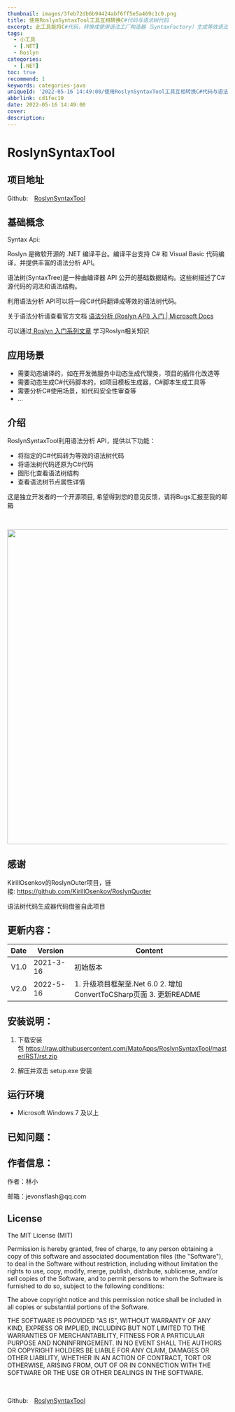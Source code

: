 ```yaml
---
thumbnail: images/3feb72db6b94424abf6ff5e5a469c1c0.png
title: 使用RoslynSyntaxTool工具互相转换C#代码与语法树代码
excerpt: 此工具能将C#代码，转换成使用语法工厂构造器（SyntaxFactory）生成等效语法树代码
tags:
  - 小工具
  - [.NET]
  - Roslyn
categories:
  - [.NET]
toc: true
recommend: 1
keywords: categories-java
uniqueId: '2022-05-16 14:49:00/使用RoslynSyntaxTool工具互相转换C#代码与语法树代码.html'
abbrlink: cd1fec19
date: 2022-05-16 14:49:00
cover:
description:
---
```

<h1><span data-cke-copybin-start="1"><span data-cke-copybin-start="1">RoslynSyntaxTool</span></span></h1><h2>项目地址</h2><p>Github:　<a href="https://github.com/MatoApps/RoslynSyntaxTool">RoslynSyntaxTool</a></p><h2>基础概念</h2><p>Syntax Api:</p><p>Roslyn 是微软开源的 .NET 编译平台。编译平台支持 C# 和 Visual Basic 代码编译，并提供丰富的语法分析 API。</p><p>语法树(SyntaxTree)是一种由编译器 API 公开的基础数据结构。这些树描述了C#源代码的词法和语法结构。</p><p>利用语法分析 API可以将一段C#代码翻译成等效的语法树代码。</p><p>关于语法分析请查看官方文档 <span class="cke_widget_wrapper cke_widget_inline cke_widget_csdnlink cke_widget_selected" data-cke-display-name="a" data-cke-filter="off" data-cke-widget-id="6" data-cke-widget-wrapper="1"><a class="cke_widget_editable cke_widget_element" data-cke-enter-mode="2" data-cke-saved-href="https://docs.microsoft.com/zh-cn/dotnet/csharp/roslyn-sdk/get-started/syntax-analysis" data-cke-widget-data="%7B%22url%22%3A%22https%3A%2F%2Fdocs.microsoft.com%2Fzh-cn%2Fdotnet%2Fcsharp%2Froslyn-sdk%2Fget-started%2Fsyntax-analysis%22%2C%22text%22%3A%22%E8%AF%AD%E6%B3%95%E5%88%86%E6%9E%90%20(Roslyn%20API)%20%E5%85%A5%E9%97%A8%20%7C%20Microsoft%20Docs%22%2C%22desc%22%3A%22%22%2C%22icon%22%3A%22https%3A%2F%2Fcsdnimg.cn%2Frelease%2Fblog_editor_html%2Frelease2.1.3%2Fckeditor%2Fplugins%2FCsdnLink%2Ficons%2Ficon-default.png%3Ft%3DM4AD%22%2C%22isCard%22%3Afalse%2C%22hasResquest%22%3Atrue%2C%22iconDefault%22%3A%22https%3A%2F%2Fcsdnimg.cn%2Frelease%2Fblog_editor_html%2Frelease2.1.3%2Fckeditor%2Fplugins%2FCsdnLink%2Ficons%2Ficon-default.png%3Ft%3DM4AD%22%2C%22id%22%3A%22J4jWF0-1652683631466%22%2C%22classes%22%3Anull%7D" data-cke-widget-editable="text" data-cke-widget-keep-attr="0" data-cke-widget-upcasted="1" data-link-icon="https://csdnimg.cn/release/blog_editor_html/release2.1.3/ckeditor/plugins/CsdnLink/icons/icon-default.png?t=M4AD" data-link-title="语法分析 (Roslyn API) 入门 | Microsoft Docs" data-widget="csdnlink" href="https://docs.microsoft.com/zh-cn/dotnet/csharp/roslyn-sdk/get-started/syntax-analysis" title="语法分析 (Roslyn API) 入门 | Microsoft Docs">语法分析 (Roslyn API) 入门 | Microsoft Docs</a></span></p><p>可以通过<span class="cke_widget_wrapper cke_widget_inline cke_widget_csdnlink cke_widget_selected" data-cke-display-name="a" data-cke-filter="off" data-cke-widget-id="5" data-cke-widget-wrapper="1"><a class="cke_widget_editable cke_widget_element" data-cke-enter-mode="2" data-cke-saved-href="https://blog.csdn.net/WPwalter/article/details/79616402" data-cke-widget-data="%7B%22url%22%3A%22https%3A%2F%2Fblog.csdn.net%2FWPwalter%2Farticle%2Fdetails%2F79616402%22%2C%22text%22%3A%22%C2%A0Roslyn%20%E5%85%A5%E9%97%A8%E7%B3%BB%E5%88%97%E6%96%87%E7%AB%A0%22%2C%22desc%22%3A%22%22%2C%22icon%22%3A%22https%3A%2F%2Fcsdnimg.cn%2Frelease%2Fblog_editor_html%2Frelease2.1.3%2Fckeditor%2Fplugins%2FCsdnLink%2Ficons%2Ficon-default.png%3Ft%3DM4AD%22%2C%22isCard%22%3Afalse%2C%22hasResquest%22%3Atrue%2C%22iconDefault%22%3A%22https%3A%2F%2Fcsdnimg.cn%2Frelease%2Fblog_editor_html%2Frelease2.1.3%2Fckeditor%2Fplugins%2FCsdnLink%2Ficons%2Ficon-default.png%3Ft%3DM4AD%22%2C%22id%22%3A%22Eh3Wlg-1652683631465%22%2C%22classes%22%3Anull%7D" data-cke-widget-editable="text" data-cke-widget-keep-attr="0" data-cke-widget-upcasted="1" data-link-icon="https://csdnimg.cn/release/blog_editor_html/release2.1.3/ckeditor/plugins/CsdnLink/icons/icon-default.png?t=M4AD" data-link-title=" Roslyn 入门系列文章" data-widget="csdnlink" href="https://blog.csdn.net/WPwalter/article/details/79616402" title=" Roslyn 入门系列文章"> Roslyn 入门系列文章</a> 学习Roslyn相关知识 </span></p><h2 id="%E5%BA%94%E7%94%A8%E5%9C%BA%E6%99%AF">应用场景</h2><ul>
<li>需要动态编译的，如在开发微服务中动态生成代理类，项目的插件化改造等</li>
<li>需要动态生成C#代码脚本的，如项目模板生成器，C#脚本生成工具等</li>
<li>需要分析C#使用场景，如代码安全性审查等</li>
<li>...</li>
</ul><h2 id="%E4%BB%8B%E7%BB%8D">介绍</h2><p>RoslynSyntaxTool利用语法分析 API，提供以下功能：</p><ul>
<li>将指定的C#代码转为等效的语法树代码</li>
<li>将语法树代码还原为C#代码</li>
<li>图形化查看语法树结构</li>
<li>查看语法树节点属性详情</li>
</ul><p>这是独立开发者的一个开源项目, 希望得到您的意见反馈，请将Bugs汇报至我的邮箱</p><p> </p><p><span class="cke_widget_wrapper cke_widget_inline cke_widget_image cke_image_nocaption cke_widget_selected" data-cke-display-name="图像" data-cke-filter="off" data-cke-widget-id="4" data-cke-widget-wrapper="1"><img alt="" class="cke_widget_element" data-cke-saved-src="https://img-blog.csdnimg.cn/3feb72db6b94424abf6ff5e5a469c1c0.png" data-cke-widget-data="%7B%22hasCaption%22%3Afalse%2C%22src%22%3A%22https%3A%2F%2Fimg-blog.csdnimg.cn%2F3feb72db6b94424abf6ff5e5a469c1c0.png%22%2C%22alt%22%3A%22%22%2C%22width%22%3A%221080%22%2C%22height%22%3A%22720%22%2C%22lock%22%3Atrue%2C%22align%22%3A%22none%22%2C%22classes%22%3Anull%7D" data-cke-widget-keep-attr="0" data-cke-widget-upcasted="1" data-widget="image" height="720" src="3feb72db6b94424abf6ff5e5a469c1c0.png" width="1080"/></span></p><h2 id="%E6%84%9F%E8%B0%A2">感谢</h2><p>KirillOsenkov的RoslynOuter项目，链接: <span class="cke_widget_wrapper cke_widget_inline cke_widget_csdnlink cke_widget_selected" data-cke-display-name="a" data-cke-filter="off" data-cke-widget-id="1" data-cke-widget-wrapper="1"><a class="cke_widget_editable cke_widget_element" data-cke-enter-mode="2" data-cke-saved-href="https://github.com/KirillOsenkov/RoslynQuoter" data-cke-widget-data="%7B%22url%22%3A%22https%3A%2F%2Fgithub.com%2FKirillOsenkov%2FRoslynQuoter%22%2C%22text%22%3A%22https%3A%2F%2Fgithub.com%2FKirillOsenkov%2FRoslynQuoter%22%2C%22desc%22%3A%22%22%2C%22icon%22%3A%22https%3A%2F%2Fcsdnimg.cn%2Frelease%2Fblog_editor_html%2Frelease2.1.3%2Fckeditor%2Fplugins%2FCsdnLink%2Ficons%2Ficon-default.png%3Ft%3DM4AD%22%2C%22isCard%22%3Afalse%2C%22hasResquest%22%3Atrue%2C%22iconDefault%22%3A%22https%3A%2F%2Fcsdnimg.cn%2Frelease%2Fblog_editor_html%2Frelease2.1.3%2Fckeditor%2Fplugins%2FCsdnLink%2Ficons%2Ficon-default.png%3Ft%3DM4AD%22%2C%22id%22%3A%22YGdCaO-1652683631461%22%2C%22classes%22%3Anull%7D" data-cke-widget-editable="text" data-cke-widget-keep-attr="0" data-cke-widget-upcasted="1" data-link-icon="https://csdnimg.cn/release/blog_editor_html/release2.1.3/ckeditor/plugins/CsdnLink/icons/icon-default.png?t=M4AD" data-link-title="https://github.com/KirillOsenkov/RoslynQuoter" data-widget="csdnlink" href="https://github.com/KirillOsenkov/RoslynQuoter" title="https://github.com/KirillOsenkov/RoslynQuoter">https://github.com/KirillOsenkov/RoslynQuoter</a></span></p><p>语法树代码生成器代码借鉴自此项目</p><h2 id="%E6%9B%B4%E6%96%B0%E5%86%85%E5%AE%B9">更新内容：</h2><table>
<thead>
<tr><th>Date</th><th>Version</th><th>Content</th></tr>
</thead>
<tbody>
<tr>
<td>V1.0</td>
<td>2021-3-16</td>
<td>初始版本</td>
</tr>
<tr>
<td>V2.0</td>
<td>2022-5-16</td>
<td>1. 升级项目框架至.Net 6.0 2. 增加ConvertToCSharp页面 3. 更新README</td>
</tr>
</tbody>
</table><h2 id="%E5%AE%89%E8%A3%85%E8%AF%B4%E6%98%8E">安装说明：</h2><ol>
<li>
<p>下载安装包 <span class="cke_widget_wrapper cke_widget_inline cke_widget_csdnlink cke_widget_selected" data-cke-display-name="a" data-cke-filter="off" data-cke-widget-id="0" data-cke-widget-wrapper="1"><a class="cke_widget_editable cke_widget_element" data-cke-enter-mode="2" data-cke-saved-href="https://raw.githubusercontent.com/MatoApps/RoslynSyntaxTool/master/RST/rst.zip" data-cke-widget-data="%7B%22url%22%3A%22https%3A%2F%2Fraw.githubusercontent.com%2FMatoApps%2FRoslynSyntaxTool%2Fmaster%2FRST%2Frst.zip%22%2C%22text%22%3A%22https%3A%2F%2Fraw.githubusercontent.com%2FMatoApps%2FRoslynSyntaxTool%2Fmaster%2FRST%2Frst.zip%22%2C%22desc%22%3A%22%22%2C%22icon%22%3A%22https%3A%2F%2Fcsdnimg.cn%2Frelease%2Fblog_editor_html%2Frelease2.1.3%2Fckeditor%2Fplugins%2FCsdnLink%2Ficons%2Ficon-default.png%3Ft%3DM4AD%22%2C%22isCard%22%3Afalse%2C%22hasResquest%22%3Atrue%2C%22iconDefault%22%3A%22https%3A%2F%2Fcsdnimg.cn%2Frelease%2Fblog_editor_html%2Frelease2.1.3%2Fckeditor%2Fplugins%2FCsdnLink%2Ficons%2Ficon-default.png%3Ft%3DM4AD%22%2C%22id%22%3A%2267ieab-1652683631460%22%2C%22classes%22%3Anull%7D" data-cke-widget-editable="text" data-cke-widget-keep-attr="0" data-cke-widget-upcasted="1" data-link-icon="https://csdnimg.cn/release/blog_editor_html/release2.1.3/ckeditor/plugins/CsdnLink/icons/icon-default.png?t=M4AD" data-link-title="https://raw.githubusercontent.com/MatoApps/RoslynSyntaxTool/master/RST/rst.zip" data-widget="csdnlink" href="https://raw.githubusercontent.com/MatoApps/RoslynSyntaxTool/master/RST/rst.zip" title="https://raw.githubusercontent.com/MatoApps/RoslynSyntaxTool/master/RST/rst.zip">https://raw.githubusercontent.com/MatoApps/RoslynSyntaxTool/master/RST/rst.zip</a></span></p>
</li>
<li>
<p>解压并双击 setup.exe 安装</p>
</li>
</ol><h2 id="%E8%BF%90%E8%A1%8C%E7%8E%AF%E5%A2%83">运行环境</h2><ul>
<li>Microsoft Windows 7 及以上</li>
</ul><h2 id="%E5%B7%B2%E7%9F%A5%E9%97%AE%E9%A2%98">已知问题：</h2><h2 id="%E4%BD%9C%E8%80%85%E4%BF%A1%E6%81%AF">作者信息：</h2><p>作者：林小</p><p>邮箱：jevonsflash@qq.com</p><h2 id="license">License</h2><p>The MIT License (MIT)</p><p>Permission is hereby granted, free of charge, to any person obtaining a copy of this software and associated documentation files (the "Software"), to deal in the Software without restriction, including without limitation the rights to use, copy, modify, merge, publish, distribute, sublicense, and/or sell copies of the Software, and to permit persons to whom the Software is furnished to do so, subject to the following conditions:</p><p>The above copyright notice and this permission notice shall be included in all copies or substantial portions of the Software.</p><p>THE SOFTWARE IS PROVIDED "AS IS", WITHOUT WARRANTY OF ANY KIND, EXPRESS OR IMPLIED, INCLUDING BUT NOT LIMITED TO THE WARRANTIES OF MERCHANTABILITY, FITNESS FOR A PARTICULAR PURPOSE AND NONINFRINGEMENT. IN NO EVENT SHALL THE AUTHORS OR COPYRIGHT HOLDERS BE LIABLE FOR ANY CLAIM, DAMAGES OR OTHER LIABILITY, WHETHER IN AN ACTION OF CONTRACT, TORT OR OTHERWISE, ARISING FROM, OUT OF OR IN CONNECTION WITH THE SOFTWARE OR THE USE OR OTHER DEALINGS IN THE SOFTWARE.</p><p><span data-cke-copybin-start="1"><span data-cke-copybin-end="1">​</span></span></p><p><span data-cke-copybin-start="1"><span data-cke-copybin-end="1">Github:　<a href="https://github.com/MatoApps/RoslynSyntaxTool">RoslynSyntaxTool</a></span></span></p>
